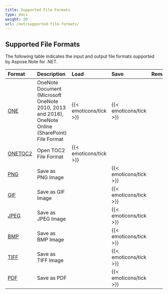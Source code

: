 ```yaml
---
title: Supported File Formats
type: docs
weight: 20
url: /net/supported-file-formats/
---
```


## **Supported File Formats**
The following table indicates the input and output file formats supported by Aspose.Note for .NET.

|**Format**|**Description**|**Load**|**Save**|**Remarks**|
| :- | :- | :- | :- | :- |
|[ONE](https://docs.fileformat.com/note-taking/one/)|OneNote Document (Microsoft OneNote 2010, 2013 and 2016), OneNote Online (SharePoint) File Format|{{< emoticons/tick >}}|{{< emoticons/tick >}}| |
|[ONETOC2](https://docs.fileformat.com/note-taking/onetoc2/)|Open TOC2 File Format|{{< emoticons/tick >}}| | |
|[PNG](https://docs.fileformat.com/image/png/)|Save as PNG Image| |{{< emoticons/tick >}}| |
|[GIF](https://docs.fileformat.com/image/gif/)|Save as GIF Image| |{{< emoticons/tick >}}| |
|[JPEG](https://docs.fileformat.com/image/jpeg/)|Save as JPEG Image| |{{< emoticons/tick >}}| |
|[BMP](https://docs.fileformat.com/image/bmp/)|Save as BMP Image| |{{< emoticons/tick >}}| |
|[TIFF](https://docs.fileformat.com/image/tiff/)|Save as TIFF Image| |{{< emoticons/tick >}}| |
|[PDF](https://docs.fileformat.com/view/pdf/)|Save as PDF| |{{< emoticons/tick >}}| |

